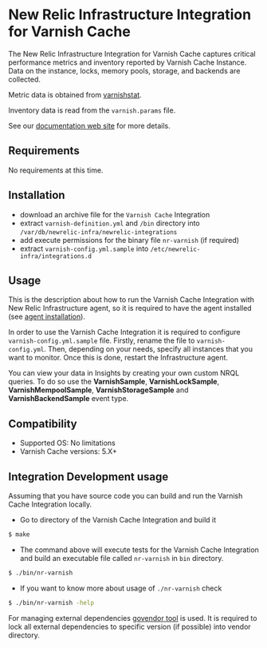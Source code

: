 # New Relic Infrastructure Integration for Varnish Cache

The New Relic Infrastructure Integration for Varnish Cache captures critical performance metrics and inventory reported by Varnish Cache Instance. Data on the instance, locks, memory pools, storage, and backends are collected.

Metric data is obtained from [varnishstat](https://varnish-cache.org/docs/trunk/reference/varnishstat.html).

Inventory data is read from the `varnish.params` file.

See our [documentation web site](https://docs.newrelic.com/docs/integrations/host-integrations/host-integrations-list/varnish-monitoring-integration) for more details.

## Requirements

No requirements at this time.

## Installation

- download an archive file for the `Varnish Cache` Integration
- extract `varnish-definition.yml` and `/bin` directory into `/var/db/newrelic-infra/newrelic-integrations`
- add execute permissions for the binary file `nr-varnish` (if required)
- extract `varnish-config.yml.sample` into `/etc/newrelic-infra/integrations.d`

## Usage

This is the description about how to run the Varnish Cache Integration with New Relic Infrastructure agent, so it is required to have the agent installed (see [agent installation](https://docs.newrelic.com/docs/infrastructure/new-relic-infrastructure/installation/install-infrastructure-linux)).

In order to use the Varnish Cache Integration it is required to configure `varnish-config.yml.sample` file. Firstly, rename the file to `varnish-config.yml`. Then, depending on your needs, specify all instances that you want to monitor. Once this is done, restart the Infrastructure agent.

You can view your data in Insights by creating your own custom NRQL queries. To do so use the **VarnishSample**, **VarnishLockSample**, **VarnishMempoolSample**, **VarnishStorageSample** and **VarnishBackendSample** event type.

## Compatibility

* Supported OS: No limitations
* Varnish Cache versions: 5.X+

## Integration Development usage

Assuming that you have source code you can build and run the Varnish Cache Integration locally.

* Go to directory of the Varnish Cache Integration and build it
```bash
$ make
```
* The command above will execute tests for the Varnish Cache Integration and build an executable file called `nr-varnish` in `bin` directory.
```bash
$ ./bin/nr-varnish
```
* If you want to know more about usage of `./nr-varnish` check
```bash
$ ./bin/nr-varnish -help
```

For managing external dependencies [govendor tool](https://github.com/kardianos/govendor) is used. It is required to lock all external dependencies to specific version (if possible) into vendor directory.

